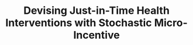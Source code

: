 ---
title: "Devising Just-in-Time Health Interventions with Stochastic Micro-Incentive"
funding:
startDate: 2020-01
endDate: 2021-03
description:
thumbnail:
---